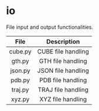# io

File input and output functionalities.

| File    | Description |
| :-----: | :---------: |
| cube.py | CUBE file handling |
| gth.py  | GTH file handling |
| json.py | JSON file handling |
| pdb.py  | PDB file handling |
| traj.py | TRAJ file handling |
| xyz.py  | XYZ file handling |
